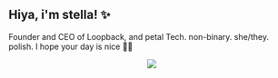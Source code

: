 ## Hiya, i'm stella! ✨
Founder and CEO of Loopback, and petal Tech. non-binary. she/they. polish.
I hope your day is nice 🫶🏼
<p align="center">
  <a href="https://skillicons.dev">
    <img src="https://skillicons.dev/icons?i=androidstudio,aws,bash,cloudflare,css,debian,docker,fediverse,figma,firebase,flutter,gatsby,gcp,git,github,githubactions,gradle,gtk,html,ipfs,js,kali,kotlin,kubernetes,linux,md,mastodon,mysql,neovim,nextjs,nginx,nodejs,notion,npm,nuxtjs,obsidian,ps,php,pnpm,postgres,powershell,py,pytorch,raspberrypi,react,replit,supabase,solidity,svelte,tensorflow,twitter,ts,ubuntu,vercel,vim,vscode,windows,workers,yarn&perline=5" />
  </a>
</p>

